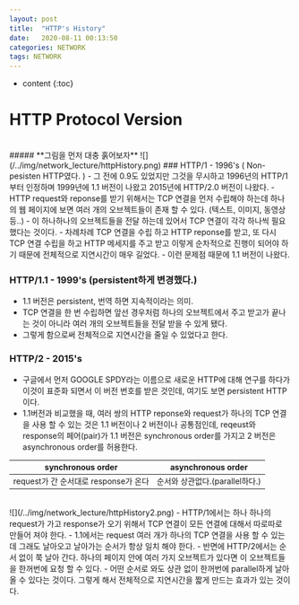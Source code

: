 ```yaml
---
layout: post
title:  "HTTP's History"
date:   2020-08-11 00:13:50
categories: NETWORK
tags: NETWORK
---
```

* content
{:toc}
 
# HTTP Protocol Version
<br>
##### **그림을 먼저 대충 훍어보자** 
![](/../img/network_lecture/httpHistory.png)   
### HTTP/1 - 1996's    ( Non-pesisten HTTP였다. )
- 그 전에 0.9도 있었지만 그것을 무시하고 1996년의 HTTP/1부터 인정하며 1999년에 1.1 버전이 나왔고 2015년에 HTTP/2.0 버전이 나왔다.
- HTTP request와 reponse를 받기 위해서는 TCP 연결을 먼저 수립해야 하는데 하나의 웹 페이지에 보면 여러 개의 오브젝트들이 존재 할 수 있다. (텍스트, 이미지, 동영상 등..)    
- 이 하나하나의 오브젝트들을 전달 하는데 있어서 TCP 연결이 각각 하나씩 필요했다는 것이다.   
- 차례차례 TCP 연결을 수립 하고 HTTP reponse를 받고, 또 다시 TCP 연결 수립을 하고 HTTP 메세지를 주고 받고 이렇게 순차적으로 진행이 되어야 하기 때문에
전체적으로 지연시간이 매우 길었다. 
- 이런 문제점 때문에 1.1 버전이 나왔다.

###  HTTP/1.1 - 1999's  (persistent하게 변경했다.)
- 1.1 버전은 persistent, 번역 하면 지속적이라는 의미.
- TCP 연결을 한 번 수립하면 앞선 경우처럼 하나의 오브젝트에서 주고 받고가 끝나는 것이 아니라 여러 개의 오브젝트들을 전달 받을 수 있게 됐다.
- 그렇게 함으로써 전체적으로 지연시간을 줄일 수 있었다고 한다. 

###  HTTP/2 - 2015's  
- 구글에서 먼저 GOOGLE SPDY라는 이름으로 새로운 HTTP에 대해 연구를 하다가 이것이 표준화 되면서 이 버전 번호를 받은 것인데, 여기도 보면 persistent HTTP이다.
- 1.1버전과 비교했을 때, 여러 쌍의 HTTP reponse와 request가 하나의 TCP 연결을 사용 할 수 있는 것은 1.1 버전이나 2 버전이나 공통점인데,   reqeust와 response의 페어(pair)가 1.1 버전은 synchronous order를 가지고 2 버전은 asynchronous order를 허용한다.   
     
    
|synchronous order|asynchronous order|
| ------------- | -------------- |
| request가 간 순서대로 response가 온다    |  순서와 상관없다.(parallel하다.)    |     
    
	   
<br>
 ![](/../img/network_lecture/httpHistory2.png)   
- HTTP/1에서는 하나 하나의 request가 가고 response가 오기 위해서 TCP 연결이 모든 연결에 대해서 따로따로 만들어 져야 한다.
- 1.1에서는 request 여러 개가 하나의 TCP 연결을 사용 할 수 있는데 그래도 날아오고 날아가는 순서가 항상 일치 해야 한다.
- 반면에 HTTP/2에서는 순서 없이 쭉 날아 간다. 하나의 페이지 안에 여러 가지 오브젝트가 있다면 이 오브젝트들을 한꺼번에 요청 할 수 있다.
- 어떤 순서로 와도 상관 없이 한꺼번에 parallel하게 날아올 수 있다는 것이다. 그렇게 해서 전체적으로 지연시간을 짧게 만드는 효과가 있는 것이다.
   
   
<br>   